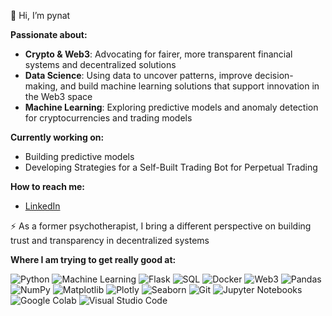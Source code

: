  🦄 Hi, I’m pynat

**Passionate about:**  
- **Crypto & Web3**: Advocating for fairer, more transparent financial systems and decentralized solutions
- **Data Science**: Using data to uncover patterns, improve decision-making, and build machine learning solutions that support innovation in the Web3 space
- **Machine Learning**: Exploring predictive models and anomaly detection for cryptocurrencies and trading models
  <p>
    
**Currently working on:**  
- Building predictive models
- Developing Strategies for a Self-Built Trading Bot for Perpetual Trading
<p>
 
**How to reach me:**  
- [LinkedIn](https://www.linkedin.com/in/nl-data-defi)  
<p>
 
⚡ As a former psychotherapist, I bring a different perspective on building trust and transparency in decentralized systems   
<p>

**Where I am trying to get really good at:**  
  
<p>
  <img src="https://img.shields.io/badge/Python-%233776AB.svg?style=flat&logo=python&logoColor=white" alt="Python" />
  <img src="https://img.shields.io/badge/Machine%20Learning-%23E34F26.svg?style=flat&logo=scikit-learn&logoColor=white" alt="Machine Learning" />
  <img src="https://img.shields.io/badge/Flask-%23000.svg?style=flat&logo=flask&logoColor=white" alt="Flask" />
  <img src="https://img.shields.io/badge/SQL-%23007ACC.svg?style=flat&logo=postgresql&logoColor=white" alt="SQL" />
  <img src="https://img.shields.io/badge/Docker-%232496ED.svg?style=flat&logo=docker&logoColor=white" alt="Docker" />
  <img src="https://img.shields.io/badge/Web3-%2300AAFF.svg?style=flat&logo=ethereum&logoColor=white" alt="Web3" />
  <img src="https://img.shields.io/badge/Pandas-%23150458.svg?style=flat&logo=pandas&logoColor=white" alt="Pandas" />
  <img src="https://img.shields.io/badge/NumPy-%23013243.svg?style=flat&logo=numpy&logoColor=white" alt="NumPy" />
  <img src="https://img.shields.io/badge/Matplotlib-%23E5A4D5.svg?style=flat&logo=googlecolab&logoColor=black" alt="Matplotlib" />
  <img src="https://img.shields.io/badge/Plotly-%2300395C.svg?style=flat&logo=plotly&logoColor=white" alt="Plotly" />
  <img src="https://img.shields.io/badge/Seaborn-%2300BFFF.svg?style=flat&logo=seaborn&logoColor=white" alt="Seaborn" />
  <img src="https://img.shields.io/badge/Git-%23F05033.svg?style=flat&logo=git&logoColor=white" alt="Git" />
  <img src="https://img.shields.io/badge/Jupyter-%23F37626.svg?style=flat&logo=jupyter&logoColor=white" alt="Jupyter Notebooks" />
  <img src="https://img.shields.io/badge/Google%20Colab-%23F9AB00.svg?style=flat&logo=googlecolab&logoColor=white" alt="Google Colab" />
  <img src="https://img.shields.io/badge/Visual%20Studio%20Code-%23007ACC.svg?style=flat&logo=visualstudiocode&logoColor=white" alt="Visual Studio Code" />

</p>
